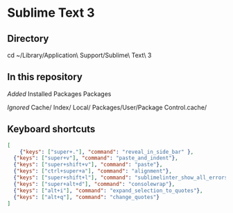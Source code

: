 Sublime Text 3
==============

Directory
---------
cd ~/Library/Application\ Support/Sublime\ Text\ 3

In this repository
------------------
*Added*
Installed Packages
Packages

*Ignored*
Cache/
Index/
Local/
Packages/User/Package Control.cache/

Keyboard shortcuts
------------------
```json
[
	{"keys": ["super+."], "command": "reveal_in_side_bar" },
  {"keys": ["super+v"], "command": "paste_and_indent"},
  {"keys": ["super+shift+v"], "command": "paste"},
  {"keys": ["ctrl+super+a"], "command": "alignment"},
  {"keys": ["super+shift+l"], "command": "sublimelinter_show_all_errors"},
  {"keys": ["super+alt+d"], "command": "consolewrap"},
  {"keys": ["alt+i"], "command": "expand_selection_to_quotes"},
  {"keys": ["alt+q"], "command": "change_quotes"}
]
```